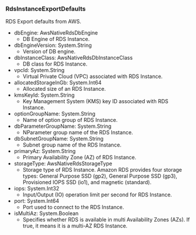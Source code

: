 ### RdsInstanceExportDefaults
RDS Export defaults from AWS.

- dbEngine: AwsNativeRdsDbEngine
  - DB Engine of RDS Instance.
- dbEngineVersion: System.String
  - Version of DB engine.
- dbInstanceClass: AwsNativeRdsDbInstanceClass
  - DB class for RDS Instance.
- vpcId: System.String
  - Virtual Private Cloud (VPC) associated with RDS Instance.
- allocatedStorageInGb: System.Int64
  - Allocated size of an RDS Instance.
- kmsKeyId: System.String
  - Key Management System (KMS) key ID associated with RDS Instance.
- optionGroupName: System.String
  - Name of option group of RDS Instance.
- dbParameterGroupName: System.String
  - NParameter group name of the RDS Instance.
- dbSubnetGroupName: System.String
  - Subnet group name of the RDS Instance.
- primaryAz: System.String
  - Primary Availability Zone (AZ) of RDS Instance.
- storageType: AwsNativeRdsStorageType
  - Storage type of RDS Instance. Amazon RDS provides four storage types: General Purpose SSD (gp2), General Purpose SSD (gp3), Provisioned IOPS SSD (io1), and magnetic (standard).
- iops: System.Int32
  - Input/Output (IO) operation limit per second for RDS Instance.
- port: System.Int64
  - Port used to connect to the RDS Instance.
- isMultiAz: System.Boolean
  - Specifies whether RDS is available in multi Availability Zones (AZs). If true, it means it is a multi-AZ RDS Instance.
